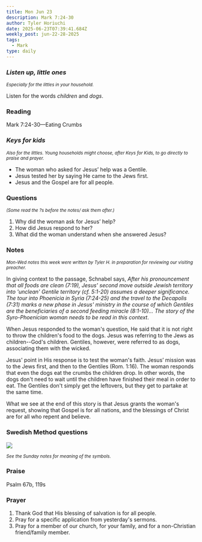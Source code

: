 ```yaml
---
title: Mon Jun 23
description: Mark 7:24-30
author: Tyler Horiuchi
date: 2025-06-23T07:39:41.684Z
weekly_post: jun-22-28-2025
tags:
  - Mark
type: daily
---
```

### *Listen up, little ones*

<div><small><i>Especially for the littles in your household.</i></small></div>

Listen for the words *children* and *dogs*.

### Reading

Mark 7:24-30—Eating Crumbs

### *Keys for kids*

<div><small><i>Also for the littles. Young households might choose, after Keys for Kids, to go directly to praise and prayer.</i></small></div>

* The woman who asked for Jesus’ help was a Gentile.
* Jesus tested her by saying He came to the Jews first.
* Jesus and the Gospel are for all people.

### Questions

<div><small><i>(Some read the ?s before the notes/ ask them after.)</i></small></div>

1. Why did the woman ask for Jesus’ help?
2. How did Jesus respond to her?
3. What did the woman understand when she answered Jesus?

### Notes

<div><small><i>Mon-Wed notes this week were written by Tyler H. in preparation for reviewing our visiting preacher.</i></small></div>

In giving context to the passage, Schnabel says, *After his pronouncement that all foods are clean (7:19), Jesus' second move outside Jewish territory into 'unclean' Gentile territory (cf. 5:1-20) assumes a deeper significance. The tour into Phoenicia in Syria (7:24-25) and the travel to the Decapolis (7:31) marks a new phase in Jesus' ministry in the course of which Gentiles are the beneficiaries of a second feeding miracle (8:1-10)... The story of the Syro-Phoenician woman needs to be read in this context*.

When Jesus responded to the woman's question, He said that it is not right to throw the children's food to the dogs. Jesus was referring to the Jews as children--God's children. Gentiles, however, were referred to as dogs, associating them with the wicked.

Jesus' point in His response is to test the woman's faith. Jesus’ mission was to the Jews first, and then to the Gentiles (Rom. 1:16). The woman responds that even the dogs eat the crumbs the children drop. In other words, the dogs don't need to wait until the children have finished their meal in order to eat. The Gentiles don't simply get the leftovers, but they get to partake at the same time.

What we see at the end of this story is that Jesus grants the woman's request, showing that Gospel is for all nations, and the blessings of Christ are for all who repent and believe.

### Swedish Method questions

![](/static/img/family_worship_study_ed-swedish_questions.png)

<div><small><i>See the Sunday notes for meaning of the symbols.</i></small></div>

### Praise

P﻿salm 67b, 119s

### Prayer

1. Thank God that His blessing of salvation is for all people.
2. Pray for a specific application from yesterday's sermons.
3. Pray for a member of our church, for your family, and for a non-Christian friend/family member.